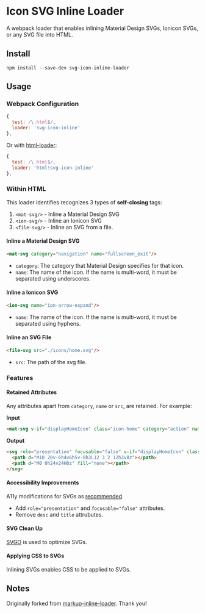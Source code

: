 # Icon SVG Inline Loader

A webpack loader that enables inlining Material Design SVGs, Ionicon SVGs, or any SVG file into HTML.

## Install

`npm install --save-dev svg-icon-inline-loader`


## Usage

### Webpack Configuration

```js
{
  test: /\.html$/,
  loader: 'svg-icon-inline'
},
```

Or with [html-loader](https://github.com/webpack-contrib/html-loader):

```js
{
  test: /\.html$/,
  loader: 'html!svg-icon-inline'
},
```

### Within HTML

This loader identifies recognizes 3 types of **self-closing** tags:

1. `<mat-svg/>` - Inline a Material Design SVG
2. `<ion-svg/>` - Inline an Ionicon SVG
3. `<file-svg/>` - Inline an SVG from a file.

#### Inline a Material Design SVG
 
```html
<mat-svg category="navigation" name="fullscreen_exit"/>
```

* `category`: The category that Material Design specifies for that icon.
* `name`: The name of the icon. If the name is multi-word, it must be separated using underscores.

#### Inline a Ionicon SVG

```html
<ion-svg name="ion-arrow-expand"/>
```

* `name`: The name of the icon. If the name is multi-word, it must be separated using hyphens.

#### Inline an SVG File

```html
<file-svg src="./icons/home.svg"/>
```

* `src`: The path of the svg file.

### Features

#### Retained Attributes

Any attributes apart from `category`, `name` or `src`, are retained. For example:

**Input** 
```html
<mat-svg v-if="displayHomeIcon" class="icon-home" category="action" name="home"/>
```

**Output** 
```html
<svg role="presentation" focusable="false" v-if="displayHomeIcon" class="icon-home" fill="#000000" height="24" viewBox="0 0 24 24" width="24" xmlns="http://www.w3.org/2000/svg">
  <path d="M10 20v-6h4v6h5v-8h3L12 3 2 12h3v8z"></path>
  <path d="M0 0h24v24H0z" fill="none"></path>
</svg>
```

#### Accessibility Improvements

A11y modifications for SVGs as [recommended](http://haltersweb.github.io/Accessibility/svg.html).

* Add `role="presentation"` and `focusable="false"` attributes.
* Remove `desc` and `title` attrubutes.

#### SVG Clean Up

[SVGO](https://github.com/svg/svgo) is used to optimize SVGs.

#### Applying CSS to SVGs

Inlining SVGs enables CSS to be applied to SVGs.


## Notes

Originally forked from [markup-inline-loader](https://github.com/asnowwolf/markup-inline-loader). Thank you!
